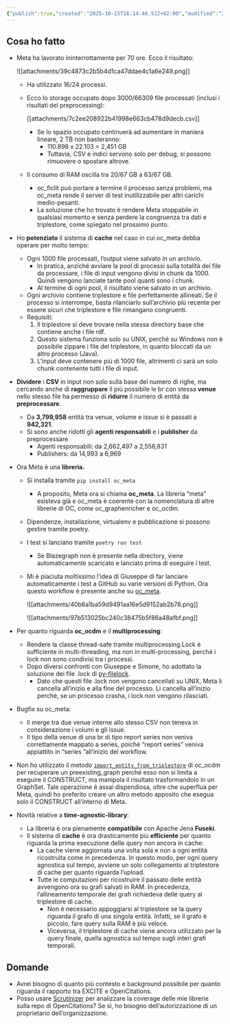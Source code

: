 ```yaml
---
{"publish":true,"created":"2025-10-15T16:14:46.512+02:00","modified":"2022-05-06T12:00:00.000+02:00","cssclasses":""}
---
```



## Cosa ho fatto

- Meta ha lavorato ininterrottamente per 70 ore. Ecco il risultato:
    
    ![[attachments/39c4873c2b5b4d1ca47ddae4c1a6e249.png]]
    
    - Ha utilizzato 16/24 processi.
    - Ecco lo storage occupato dopo 3000/66309 file processati (inclusi i risultati del preprocessing):
        
        [[attachments/7c2ee208922b41998e663cb478d9decb.csv]]
        
        - Se lo spazio occupato continuerà ad aumentare in maniera lineare, 2 TB non basteranno:
            - 110.898 x 22.103 = 2,451 GB
            - Tuttavia, CSV e indici servono solo per debug, si possono rimuovere o spostare altrove.
    - Il consumo di RAM oscilla tra 20/67 GB a 63/67 GB.
        - oc_ficlit può portare a termine il processo senza problemi, ma oc_meta rende il server di test inutilizzabile per altri carichi medio-pesanti.
        - La soluzione che ho trovato è rendere Meta stoppabile in qualsiasi momento e senza perdere la congruenza tra dati e triplestore, come spiegato nel prossimo punto.
- Ho **potenziato** il sistema di **cache** nel caso in cui oc_meta debba operare per molto tempo:
    - Ogni 1000 file processati, l’output viene salvato in un archivio.
        - In pratica, anziché avviare la pool di processi sulla totalità dei file da processare, i file di input vengono divisi in chunk da 1000. Quindi vengono lanciate tante pool quanti sono i chunk.
        - Al termine di ogni pool, il risultato viene salvato in un archivio.
    - Ogni archivio contiene triplestore e file perfettamente allineati. Se il processo si interrompe, basta rilanciarlo sull’archivio più recente per essere sicuri che triplestore e file rimangano congruenti.
    - Requisiti:
        1. Il triplestore si deve trovare nella stessa directory base che contiene anche i file rdf.
        2. Questo sistema funziona solo su UNIX, perché su Windows non è possibile zippare i file del triplestore, in quanto bloccati da un altro processo (Java).
        3. L’input deve contenere più di 1000 file, altrimenti ci sarà un solo chunk contenente tutti i file di input.
- **Dividere** i **CSV** in input non solo sulla base del numero di righe, ma cercando anche di **raggruppare** il più possibile le br con stessa **venue** nello stesso file ha permesso di **ridurre** il numero di entità da **preprocessare**.
    - Da **3,799,958** entità tra venue, volume e issue si è passati a **942,321**.
    - Si sono anche ridotti gli **agenti responsabili** e i **publisher** da preprocessare
        - Agenti responsabili: da 2,662,497 a 2,556,831
        - Publishers: da 14,993 a 6,969
- Ora Meta è una **libreria.**
    - Si installa tramite `pip install oc_meta`
        - A proposito, Meta ora si chiama **oc_meta**. La libreria “meta” esisteva già e oc_meta è coerente con la nomenclatura di altre librerie di OC, come oc_graphenricher e oc_ocdm.
    - Dipendenze, installazione, virtualenv e pubblicazione si possono gestire tramite poetry.
    - I test si lanciano tramite `poetry run test`
        - Se Blazegraph non è presente nella directory, viene automaticamente scaricato e lanciato prima di eseguire i test.
    - Mi è piaciuta moltissimo l’idea di Giuseppe di far lanciare automaticamente i test a GitHub su varie versioni di Python. Ora questo workflow è presente anche su [oc_meta](https://github.com/opencitations/oc_meta).
        
        ![[attachments/40b6a1ba59d9491aa16e5d9152ab2b78.png]]
        
        ![[attachments/97b513025bc240c38475b5f86a48afbf.png]]
        
- Per quanto riguarda **oc_ocdm** e il **multiprocessing**:
    - Rendere la classe thread-safe tramite multiprocessing.Lock è sufficiente in multi-threading, ma non in multi-processing, perché i lock non sono condivisi tra i processi.
    - Dopo diversi confronti con Giuseppe e Simone, ho adottato la soluzione dei file .lock di [py-filelock](https://github.com/tox-dev/py-filelock).
        - Dato che questi file .lock non vengono cancellati su UNIX, Meta li cancella all’inizio e alla fine del processo. Li cancella all’inizio perché, se un processo crasha, i lock non vengono rilasciati.
- Bugfix su oc_meta:
    - Il merge tra due venue interne allo stesso CSV non teneva in considerazione i volumi e gli issue.
    - Il tipo della venue di una br di tipo report series non veniva correttamente mappato a series, poiché “report series” veniva appiattito in “series ”all’inizio del workflow.
- Non ho utilizzato il metodo [`import_entity_from_triplestore`](https://oc-ocdm.readthedocs.io/en/latest/_modules/oc_ocdm/reader.html#Reader.import_entity_from_triplestore) di oc_ocdm per recuperare un preexisting_graph perché esso non si limita a eseguire il CONSTRUCT, ma manipola il risultato trasformandolo in un GraphSet. Tale operazione è assai dispendiosa, oltre che superflua per Meta, quindi ho preferito creare un altro metodo apposito che esegua solo il CONSTRUCT all’interno di Meta.
- Novità relative a **time-agnostic-library**:
    - La libreria è ora pienamente **compatibile** con Apache Jena **Fuseki**.
    - Il sistema di **cache** è ora drasticamente più **efficiente** per quanto riguarda la prima esecuzione delle query non ancora in cache:
        - La cache viene aggiornata una volta sola e non a ogni entità ricostruita come in precedenza. In questo modo, per ogni query agnostica sul tempo, avviene un solo collegamento al triplestore di cache per quanto riguarda l’upload.
        - Tutte le computazioni per ricostruire il passato delle entità avvengono ora su grafi salvati in RAM. In precedenza, l’allineamento temporale dei grafi richiedeva delle query al triplestore di cache.
            - Non è necessario appoggiarsi al triplestore se la query riguarda il grafo di una singola entità. Infatti, se il grafo è piccolo, fare query sulla RAM è più veloce.
            - Viceversa, il triplestore di cache viene ancora utilizzato per la query finale, quella agnostica sul tempo sugli interi grafi temporali.

## Domande

- Avrei bisogno di quanto più contesto e background possibile per quanto riguarda il rapporto tra EXCITE e OpenCitations.
- Posso usare [Scrutinizer](https://github.com/apps/scrutinizer) per analizzare la coverage delle mie librerie sulla repo di OpenCitations? Se sì, ho bisogno dell’autorizzazione di un proprietario dell’organizzazione.